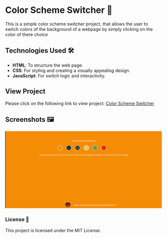 # Color Scheme Switcher 🎨

This is a simple color scheme switcher project, that allows the user to switch colors of the background of a webpage by simply clicking on the color of there choice

## Technologies Used 🛠️

- **HTML**: To structure the web page.
- **CSS**: For styling and creating a visually appealing design.
- **JavaScript**: For switch logic and interactivity.

## View Project
Please click on the following link to view project: [Color Scheme Switcher](https://mdimacat.github.io/JavaScriptProjects/)


## Screenshots 🖼️
 ![my screenshot](./images/Screenshot%20from%202024-12-12%2015-56-24.png)


### License 📄

This project is licensed under the MIT License.
